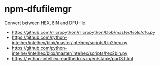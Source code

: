 # npm-dfufilemgr
Convert between HEX, BIN and DFU file

- https://github.com/micropython/micropython/blob/master/tools/dfu.py
- https://github.com/python-intelhex/intelhex/blob/master/intelhex/scripts/bin2hex.py
- https://github.com/python-intelhex/intelhex/blob/master/intelhex/scripts/hex2bin.py
- https://python-intelhex.readthedocs.io/en/stable/part3.html
